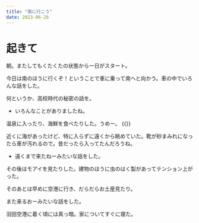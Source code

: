 ```yaml
---
title: "南に行こう"
date: 2023-06-26
---
```


# 起きて
朝。またしてもくたくたの状態から一日がスタート。

今日は南のほうに行くぞ！ということで車に乗って南へと向かう。車の中でいろんな話をした。

何というか、高校時代の秘密の話を。
- いろんなことがありましたね。

温泉に入ったり、海鮮を食べたりした。うめー。
{{<tweet user="dango_bot" id="1673693429593939968">}}

近くに海があったけど、特に入らずに遠くから眺めていた。靴が砂まみれになったら車が汚れるので。昔だったら入ってたんだろうね。
- 遠くまで来たねーみたいな話をした。

その後はモアイを見たりした。建物のほうに虫のはく製があってテンション上がった。


そのあとは早めに空港に行き、だらだらお土産見たり。

また来るおーみたいな話をした。

羽田空港に着く頃には真っ暗。家についてすぐに寝た。